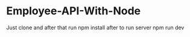 # Employee-API-With-Node

Just clone and after that run npm install
after to run server npm run dev
